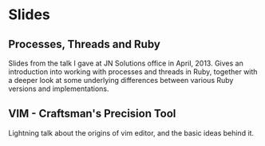 # Slides

## Processes, Threads and Ruby

Slides from the talk I gave at JN Solutions office in April, 2013.
Gives an introduction into working with processes and threads in Ruby,
together with a deeper look at some underlying differences between various
Ruby versions and implementations.

## VIM - Craftsman's Precision Tool

Lightning talk about the origins of vim editor, and the basic ideas behind it.

